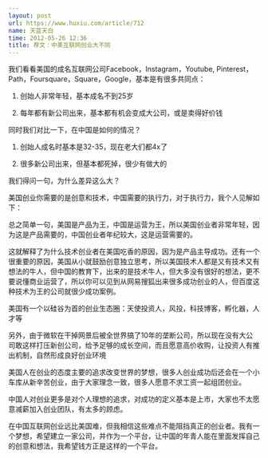 ```yaml
---
layout: post
url: https://www.huxiu.com/article/712
name: 天蓝天白
time: 2012-05-26 12:36
title: 荐文：中美互联网创业大不同
---
```

我们看看美国的成名互联网公司Facebook，Instagram，Youtube, Pinterest，Path，Foursquare，Square，Google，基本是有很多共同点：

1. 创始人非常年轻，基本成名不到25岁

3. 每年都有新公司出来，基本都有机会变成大公司，或是卖得好价钱

同时我们对比一下，在中国是如何的情况？

1. 创始人成名时基本是32-35，现在老大们都4x了

3. 很多新公司出来，但基本都死掉，很少有做大的

我们得问一句，为什么差异这么大？

美国创业你需要的是创意和技术，中国需要的执行力，对于执行力，我个人见解如下：

总之简单一句，美国是产品为王，中国是运营为王，所以美国创业者非常年轻，因为这是产品需要的，中国创业者年纪较大，这是运营需要的。

这就解释了为什么技术创业者在美国吃香的原因，因为是产品主导成功。还有一个很重要的原因，美国从小就鼓励创意独立思考，所以美国技术人都是又有技术又有想法的牛人，但中国的教育下，出来的是技术牛人，但大多没有很好的想法，更不要说懂商业运营了，所以你可以见到从网易搜狐出来很多成功创业的人，但百度这种技术为王的公司就很少成功案例。

美国有一个以硅谷为首的创业生态圈：天使投资人，风投，科技博客，孵化器，人才等

另外，由于微软在干掉网景后被全世界搞了10年的垄断公司，所以现在没有大公司敢这样打压新创公司，给予足够的成长空间，而且愿意高价收购，让投资人有推出机制，自然形成良好创业环境

美国人在创业的态度主要的追求改变世界的梦想，很多人创业成功后还会在一个小车库从新辛苦创业，由于大家理念一致，很多人愿意不求工资一起组团创业。

中国人对创业更多是对个人理想的追求，对成功的定义基本是上市，大家也不太愿意减薪加入创业团队，有太多的顾虑。

在中国互联网创业远比美国难，但我相信这些难点不能阻挡真正的创业者。我有一个梦想，希望建立一家公司，并作为一个平台，让中国的年青人能在里面发挥自己的创意和想法，我希望钱方正是这样的一个平台。

